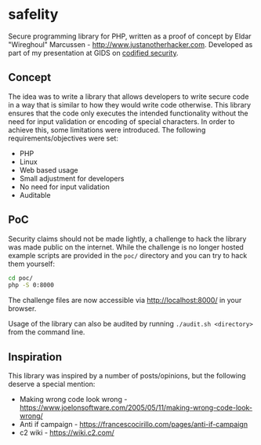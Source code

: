 safelity
=================================================
Secure programming library for PHP, written as a proof of concept by Eldar "Wireghoul" Marcussen - http://www.justanotherhacker.com. Developed as part of my presentation at GIDS on [codified security](https://wurreka.com/ict/virtual-conference/web/session/codified-security).

Concept
---------------------------------------
The idea was to write a library that allows developers to write secure code in a way that is similar to how they would write code otherwise. This library ensures that the code only executes the intended functionality without the need for input validation or encoding of special characters. In order to achieve this, some limitations were introduced. The following requirements/objectives were set:

 * PHP
 * Linux
 * Web based usage
 * Small adjustment for developers
 * No need for input validation
 * Auditable

PoC
---------------------------------------
Security claims should not be made lightly, a challenge to hack the library was made public on the internet. While the challenge is no longer hosted example scripts are provided in the `poc/` directory and you can try to hack them yourself:
```bash
cd poc/
php -S 0:8000
```
The challenge files are now accessible via <http://localhost:8000/> in your browser.

Usage of the library can also be audited by running `./audit.sh <directory>` from the command line.

Inspiration
---------------------------------------
This library was inspired by a number of posts/opinions, but the following deserve a special mention:
  * Making wrong code look wrong - <https://www.joelonsoftware.com/2005/05/11/making-wrong-code-look-wrong/>
  * Anti if campaign - <https://francescocirillo.com/pages/anti-if-campaign>
  * c2 wiki - <https://wiki.c2.com/>

